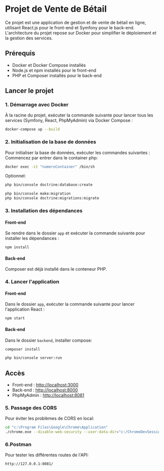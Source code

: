 # Projet de Vente de Bétail

Ce projet est une application de gestion et de vente de bétail en ligne, utilisant React.js pour le front-end et Symfony pour le back-end. 
L'architecture du projet repose sur Docker pour simplifier le déploiement et la gestion des services.

## Prérequis

- Docker et Docker Compose installés
- Node.js et npm installés pour le front-end
- PHP et Composer installés pour le back-end

## Lancer le projet

### 1. Démarrage avec Docker

À la racine du projet, exécuter la commande suivante pour lancer tous les services (Symfony, React, PhpMyAdmin) via Docker Compose :

```bash
docker-compose up --build
```

### 2. Initialisation de la base de données

Pour initialiser la base de données, exécuter les commandes suivantes :
Commencez par entrer dans le container php:

```bash
docker exec -it "numeroContainer" /bin/sh
```

Optionnel: 
```bash
php bin/console doctrine:database:create
```

```bash
php bin/console make:migration
php bin/console doctrine:migrations:migrate
```

### 3. Installation des dépendances

#### Front-end

Se rendre dans le dossier `app` et exécuter la commande suivante pour installer les dépendances :

```bash
npm install
```

#### Back-end

Composer est déjà installé dans le conteneur PHP.

### 4. Lancer l'application

#### Front-end

Dans le dossier `app`, exécuter la commande suivante pour lancer l'application React :

```bash
npm start
```

#### Back-end

Dans le dossier `backend`, installer compose:

```bash
composer install
```

```bash
php bin/console server:run
```



## Accès

- Front-end : [http://localhost:3000](http://localhost:3000)
- Back-end : [http://localhost:8000](http://localhost:8000)
- PhpMyAdmin : [http://localhost:8081](http://localhost:8081)

### 5. Passage des CORS

Pour éviter les problèmes de CORS en local:

```bash
cd "c:\Program Files\Google\Chrome\Application"
./chrome.exe --disable-web-security --user-data-dir="c:/ChromeDevSession"
```

### 6.Postman

Pour tester les différentes routes de l'API:

```bash
http://127.0.0.1:8081/ 
```

